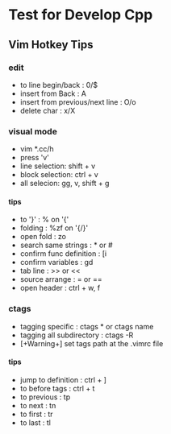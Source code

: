 # Test for Develop Cpp
## Vim Hotkey Tips
### edit
* to line begin/back : 0/$
* insert from Back : A
* insert from previous/next line : O/o
* delete char : x/X
### visual mode
* vim *.cc/h
* press 'v'
* line selection: shift + v
* block selection: ctrl + v
* all selecion: gg, v, shift + g
#### tips
* to '}' : % on '{'
* folding : %zf on '{/}'
* open fold : zo
* search same strings : * or #
* confirm func definition : [i
* confirm variables : gd
* tab line : >> or <<
* source arrange : = or ==
* open header : ctrl + w, f
### ctags
* tagging specific : ctags * or ctags name
* tagging all subdirectory : ctags -R
* [+Warning+] set tags path at the .vimrc file
#### tips
* jump to definition : ctrl + ]
* to before tags : ctrl + t
* to previous : tp
* to next : tn
* to first : tr
* to last : tl

